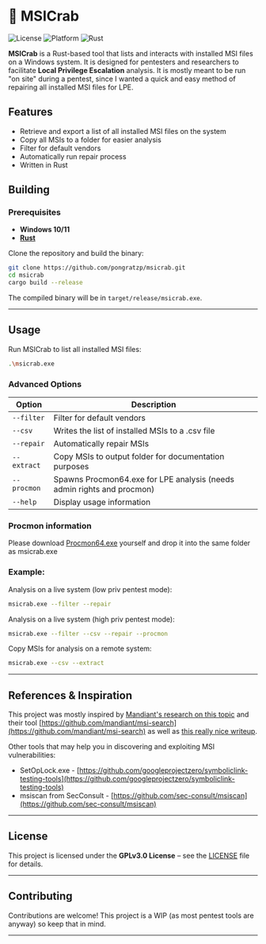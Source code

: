 # 🦀 MSICrab

![License](https://img.shields.io/badge/license-GPLv3.0-blue.svg)
![Platform](https://img.shields.io/badge/platform-Windows-blue)
![Rust](https://img.shields.io/badge/Rust-%E2%9C%A8-orange)

**MSICrab** is a Rust-based tool that lists and interacts with installed MSI files on a Windows system. It is designed for pentesters and researchers to facilitate **Local Privilege Escalation** analysis. It is mostly meant to be run "on site" during a pentest, since I wanted a quick and easy method of repairing all installed MSI files for LPE.

## Features

- Retrieve and export a list of all installed MSI files on the system
- Copy all MSIs to a folder for easier analysis 
- Filter for default vendors
- Automatically run repair process
- Written in Rust

## Building

### Prerequisites
- **Windows 10/11**
- **[Rust](https://www.rust-lang.org/tools/install)** 

Clone the repository and build the binary:

```sh
git clone https://github.com/pongratzp/msicrab.git
cd msicrab
cargo build --release
```

The compiled binary will be in `target/release/msicrab.exe`.

---

## Usage

Run MSICrab to list all installed MSI files:

```sh
.\msicrab.exe
```

### Advanced Options

| Option | Description |
|--------|-------------|
| `--filter` | Filter for default vendors |
| `--csv` | Writes the list of installed MSIs to a .csv file |
| `--repair` | Automatically repair MSIs |
| `--extract` | Copy MSIs to output folder for documentation purposes |
| `--procmon` | Spawns Procmon64.exe for LPE analysis (needs admin rights and procmon) |
| `--help` | Display usage information |

### Procmon information
Please download [Procmon64.exe](https://learn.microsoft.com/en-us/sysinternals/downloads/procmon) yourself and drop it into the same folder as msicrab.exe

### Example:

Analysis on a live system (low priv pentest mode):
```sh
msicrab.exe --filter --repair
```

Analysis on a live system (high priv pentest mode):
```sh
msicrab.exe --filter --csv --repair --procmon
```

Copy MSIs for analysis on a remote system:
```sh
msicrab.exe --csv --extract
```

---

## References & Inspiration

This project was mostly inspired by [Mandiant's research on this topic](https://cloud.google.com/blog/topics/threat-intelligence/privileges-third-party-windows-installers/?hl=en) and their tool [https://github.com/mandiant/msi-search](https://github.com/mandiant/msi-search) as well as [this really nice writeup](https://badoption.eu/blog/2023/10/03/MSIFortune.html).

Other tools that may help you in discovering and exploiting MSI vulnerabilities:

- SetOpLock.exe - [https://github.com/googleprojectzero/symboliclink-testing-tools](https://github.com/googleprojectzero/symboliclink-testing-tools)
- msiscan from SecConsult - [https://github.com/sec-consult/msiscan](https://github.com/sec-consult/msiscan)


---

## License

This project is licensed under the **GPLv3.0 License** – see the [LICENSE](LICENSE) file for details.

---

## Contributing

Contributions are welcome! This project is a WIP (as most pentest tools are anyway) so keep that in mind.

---